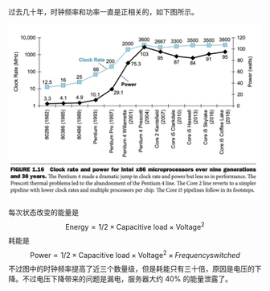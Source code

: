 过去几十年，时钟频率和功率一直是正相关的，如下图所示。

![](0701.png)

每次状态改变的能量是
$$\text{Energy} \propto 1/2 \times \text{Capacitive load}\times \text{Voltage}^2$$
耗能是
$$\text{Power} \propto 1/2 \times \text{Capacitive load}\times \text{Voltage}^2\times{Frequency switched}$$
不过图中的时钟频率提高了近三个数量级，但是耗能只有三十倍，原因是电压的下降。不过电压下降带来的问题是漏电，服务器大约 40% 的能量泄露了。

